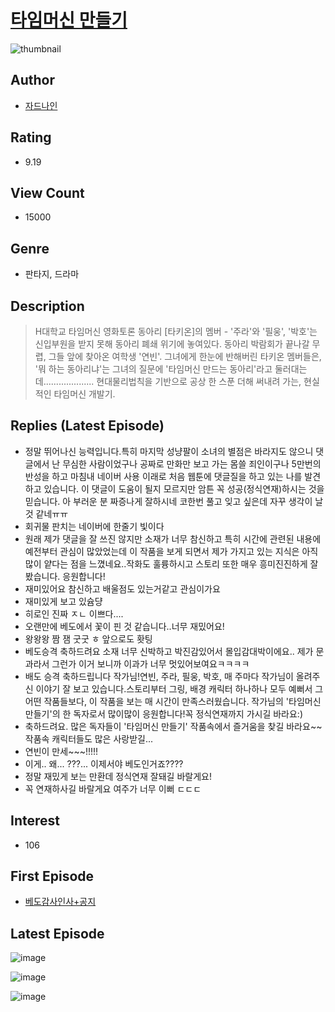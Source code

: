 # [타임머신 만들기](https://comic.naver.com/bestChallenge/list?titleId=805183)
![thumbnail](https://image-comic.pstatic.net/user_contents_data/challenge_comic/2023/03/02/353277/upload_3689402703800328546_480x623.jpeg)

## Author
- [자드나인](https://comic.naver.com/artistTitle?id=353277)

## Rating
- 9.19

## View Count
- 15000

## Genre
- 판타지, 드라마

## Description
> H대학교 타임머신 영화토론 동아리 [타키온]의 멤버 - '주라'와 '필웅', '박호'는 신입부원을 받지 못해 동아리 폐쇄 위기에 놓여있다. 동아리 박람회가 끝나갈 무렵, 그들 앞에 찾아온 여학생 '연빈'. 그녀에게 한눈에 반해버린 타키온 멤버들은, '뭐 하는 동아리냐'는 그녀의 질문에 '타임머신 만드는 동아리'라고 둘러대는데.................... 현대물리법칙을 기반으로 공상 한 스푼 더해 써내려 가는, 현실적인 타임머신 개발기.

## Replies (Latest Episode)
- 정말 뛰어나신 능력입니다.특히 마지막 성냥팔이 소녀의 별점은 바라지도 않으니 댓글에서 난 무심한 사람이었구나 공짜로 만화만 보고 가는 몸쓸 죄인이구나 5만번의 반성을 하고 마침내 네이버 사용 이래로 처음 웹툰에 댓글질을 하고 있는 나를 발견하고 있습니다. 이 댓글이 도움이 될지 모르지만 암튼 꼭 성공(정식연재)하시는 것을 믿습니다. 아 부러운 분 짜증나게 잘하시네 코한번 풀고 잊고 싶은데 자꾸 생각이 날 것 같네ㅠㅠ
- 회귀물 판치는 네이버에 한줄기 빛이다
- 원래 제가 댓글을 잘 쓰진 않지만 소재가 너무 참신하고 특히 시간에 관련된 내용에 예전부터 관심이 많았었는데 이 작품을 보게 되면서 제가 가지고 있는 지식은 아직 많이 얕다는 점을 느꼈네요..작화도 훌륭하시고 스토리 또한 매우 흥미진진하게 잘 봤습니다. 응원합니다!
- 재미있어요 참신하고 배울점도 있는거같고 관심이가요
- 재미있게 보고 있슘댱
- 히로인 진짜 ㅈㄴ 이쁘다....
- 오랜만에 베도에서 꽃이 핀 것 같습니다..너무 재밌어요!
- 왕왕왕 짬 잼 굿굿 ㅎ 앞으로도 홧팅
- 베도승격 축하드려요 소재 너무 신박하고 박진감있어서 몰입감대박이에요.. 제가 문과라서 그런가 이거 보니까 이과가 너무 멋있어보여요ㅋㅋㅋㅋ
- 배도 승격 축하드립니다 작가님!연빈, 주라, 필웅, 박호, 매 주마다 작가님이 올려주신 이야기 잘 보고 있습니다.스토리부터 그링, 배경 캐릭터 하나하나 모두 예뻐서 그 어떤 작품들보다, 이 작품을 보는 매 시간이 만족스러웠습니다. 작가님의 '타임머신 만들기'의 한 독자로서 많이많이 응원합니다!꼭 정식연재까지 가시길 바라요:)
- 축하드려요. 많은 독자들이 '타임머신 만들기' 작품속에서 즐거움을 찾길 바라요~~ 작품속 캐릭터들도 많은 사랑받길...
- 연빈이 만세~~~!!!!!
- 이게.. 왜... ???... 이제서야 베도인거죠????
- 정말 재밌게 보는 만환데 정식연재 잘돼길 바랄게요!
- 꼭 연재하사길 바랄게요 여주가 너무 이뻐 ㄷㄷㄷ

## Interest
- 106

## First Episode
- [베도감사인사+공지](https://comic.naver.com/bestChallenge/detail?titleId=805183&no=8)

## Latest Episode
![image](https://image-comic.pstatic.net/user_contents_data/challenge_comic/2023/02/28/353277/upload_3545230346099964002.jpeg)

![image](https://image-comic.pstatic.net/user_contents_data/challenge_comic/2023/03/03/353277/upload_3618423932496197426.jpeg)

![image](https://image-comic.pstatic.net/user_contents_data/challenge_comic/2023/03/04/353277/upload_4062921105860015416.jpeg)
